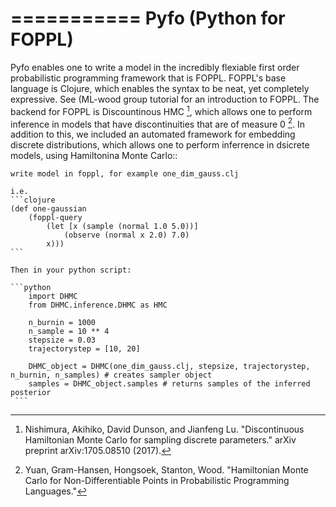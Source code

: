 ===========
Pyfo (Python for FOPPL)
===========

Pyfo enables one to write a model in the incredibly flexiable first order probabilistic programming framework
that is FOPPL. FOPPL's base language is Clojure, which enables the syntax to be neat, yet completely expressive. See
(ML-wood group tutorial for an introduction to FOPPL. The backend for FOPPL is Discountinous HMC [^fn1], which allows one to
perform inference in models that have discontinuities that are of measure 0 [^fn2]. In addition to this, we included an
automated framework for embedding discrete distributions, which allows one to perform inferrence in dsicrete models,
using Hamiltonina Monte Carlo::

    write model in foppl, for example one_dim_gauss.clj

    i.e.
    ```clojure
    (def one-gaussian
        (foppl-query
            (let [x (sample (normal 1.0 5.0))]
                (observe (normal x 2.0) 7.0)
            x)))
    ```

    Then in your python script:

    ```python
        import DHMC
        from DHMC.inference.DHMC as HMC

        n_burnin = 1000
        n_sample = 10 ** 4
        stepsize = 0.03
        trajectorystep = [10, 20]

        DHMC_object = DHMC(one_dim_gauss.clj, stepsize, trajectorystep, n_burnin, n_samples) # creates sampler object
        samples = DHMC_object.samples # returns samples of the inferred posterior
     ```




[^fn1]: Nishimura, Akihiko, David Dunson, and Jianfeng Lu. "Discontinuous Hamiltonian Monte Carlo for sampling discrete parameters." arXiv preprint arXiv:1705.08510 (2017).
[^fn2]: Yuan, Gram-Hansen, Hongsoek, Stanton, Wood. "Hamiltonian Monte Carlo for Non-Differentiable Points in Probabilistic Programming Languages."